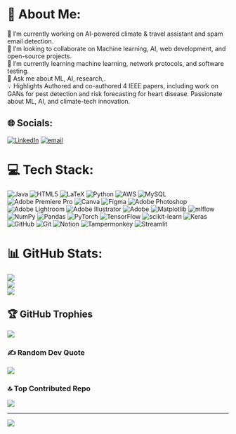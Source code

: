 # 💫 About Me:
🔭 I’m currently working on AI-powered climate & travel assistant and spam email detection.<br>👯 I’m looking to collaborate on Machine learning, AI, web development, and open-source projects.<br>🌱 I’m currently learning machine learning, network protocols, and software testing.<br>💬 Ask me about ML, AI, research,.<br>💡 Highlights Authored and co-authored 4 IEEE papers, including work on GANs for pest detection and risk forecasting for heart disease. Passionate about ML, AI, and climate-tech innovation.


## 🌐 Socials:
[![LinkedIn](https://img.shields.io/badge/LinkedIn-%230077B5.svg?logo=linkedin&logoColor=white)](https://linkedin.com/in/joydeep-/) [![email](https://img.shields.io/badge/Email-D14836?logo=gmail&logoColor=white)](mailto:joydeepbanerjee713346@gmail.com) 

# 💻 Tech Stack:
![Java](https://img.shields.io/badge/java-%23ED8B00.svg?style=flat-square&logo=openjdk&logoColor=white) ![HTML5](https://img.shields.io/badge/html5-%23E34F26.svg?style=flat-square&logo=html5&logoColor=white) ![LaTeX](https://img.shields.io/badge/latex-%23008080.svg?style=flat-square&logo=latex&logoColor=white) ![Python](https://img.shields.io/badge/python-3670A0?style=flat-square&logo=python&logoColor=ffdd54) ![AWS](https://img.shields.io/badge/AWS-%23FF9900.svg?style=flat-square&logo=amazon-aws&logoColor=white) ![MySQL](https://img.shields.io/badge/mysql-4479A1.svg?style=flat-square&logo=mysql&logoColor=white) ![Adobe Premiere Pro](https://img.shields.io/badge/Adobe%20Premiere%20Pro-9999FF.svg?style=flat-square&logo=Adobe%20Premiere%20Pro&logoColor=white) ![Canva](https://img.shields.io/badge/Canva-%2300C4CC.svg?style=flat-square&logo=Canva&logoColor=white) ![Figma](https://img.shields.io/badge/figma-%23F24E1E.svg?style=flat-square&logo=figma&logoColor=white) ![Adobe Photoshop](https://img.shields.io/badge/adobe%20photoshop-%2331A8FF.svg?style=flat-square&logo=adobe%20photoshop&logoColor=white) ![Adobe Lightroom](https://img.shields.io/badge/Adobe%20Lightroom-31A8FF.svg?style=flat-square&logo=Adobe%20Lightroom&logoColor=white) ![Adobe Illustrator](https://img.shields.io/badge/adobe%20illustrator-%23FF9A00.svg?style=flat-square&logo=adobe%20illustrator&logoColor=white) ![Adobe](https://img.shields.io/badge/adobe-%23FF0000.svg?style=flat-square&logo=adobe&logoColor=white) ![Matplotlib](https://img.shields.io/badge/Matplotlib-%23ffffff.svg?style=flat-square&logo=Matplotlib&logoColor=black) ![mlflow](https://img.shields.io/badge/mlflow-%23d9ead3.svg?style=flat-square&logo=numpy&logoColor=blue) ![NumPy](https://img.shields.io/badge/numpy-%23013243.svg?style=flat-square&logo=numpy&logoColor=white) ![Pandas](https://img.shields.io/badge/pandas-%23150458.svg?style=flat-square&logo=pandas&logoColor=white) ![PyTorch](https://img.shields.io/badge/PyTorch-%23EE4C2C.svg?style=flat-square&logo=PyTorch&logoColor=white) ![TensorFlow](https://img.shields.io/badge/TensorFlow-%23FF6F00.svg?style=flat-square&logo=TensorFlow&logoColor=white) ![scikit-learn](https://img.shields.io/badge/scikit--learn-%23F7931E.svg?style=flat-square&logo=scikit-learn&logoColor=white) ![Keras](https://img.shields.io/badge/Keras-%23D00000.svg?style=flat-square&logo=Keras&logoColor=white) ![GitHub](https://img.shields.io/badge/github-%23121011.svg?style=flat-square&logo=github&logoColor=white) ![Git](https://img.shields.io/badge/git-%23F05033.svg?style=flat-square&logo=git&logoColor=white) ![Notion](https://img.shields.io/badge/Notion-%23000000.svg?style=flat-square&logo=notion&logoColor=white) ![Tampermonkey](https://img.shields.io/badge/tampermonkey-%2300485B.svg?style=flat-square&logo=tampermonkey&logoColor=white) ![Streamlit](https://img.shields.io/badge/Streamlit-%23FE4B4B.svg?style=flat-square&logo=streamlit&logoColor=white)
# 📊 GitHub Stats:
![](https://github-readme-stats.vercel.app/api?username=JoydeepBanerjee71&theme=default&hide_border=false&include_all_commits=false&count_private=false)<br/>
![](https://github-readme-streak-stats.herokuapp.com/?user=JoydeepBanerjee71&theme=default&hide_border=false)<br/>
![](https://github-readme-stats.vercel.app/api/top-langs/?username=JoydeepBanerjee71&theme=default&hide_border=false&include_all_commits=false&count_private=false&layout=compact)

## 🏆 GitHub Trophies
![](https://github-profile-trophy.vercel.app/?username=JoydeepBanerjee71&theme=radical&no-frame=false&no-bg=false&margin-w=4)

### ✍️ Random Dev Quote
![](https://quotes-github-readme.vercel.app/api?type=horizontal&theme=radical)

### 🔝 Top Contributed Repo
![](https://github-contributor-stats.vercel.app/api?username=JoydeepBanerjee71&limit=5&theme=dark&combine_all_yearly_contributions=true)

---
[![](https://visitcount.itsvg.in/api?id=JoydeepBanerjee71&icon=0&color=0)](https://visitcount.itsvg.in)

<!-- Proudly created with GPRM ( https://gprm.itsvg.in ) -->
